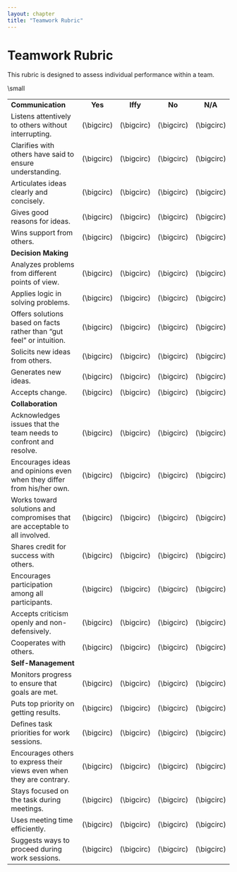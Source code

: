 ```yaml
---
layout: chapter
title: "Teamwork Rubric"
---
```

# Teamwork Rubric

This rubric is designed to assess individual performance within a
team.

\small

|                                                                             |              |              |              |              |
| :-------------------------------------------------------------------------- | :----------: | :----------: | :----------: | :----------: |
| **Communication**                                                           |   **Yes**    |   **Iffy**   |    **No**    |   **N/A**    |
| Listens attentively to others without interrupting.                         | \(\bigcirc\) | \(\bigcirc\) | \(\bigcirc\) | \(\bigcirc\) |
| Clarifies with others have said to ensure understanding.                    | \(\bigcirc\) | \(\bigcirc\) | \(\bigcirc\) | \(\bigcirc\) |
| Articulates ideas clearly and concisely.                                    | \(\bigcirc\) | \(\bigcirc\) | \(\bigcirc\) | \(\bigcirc\) |
| Gives good reasons for ideas.                                               | \(\bigcirc\) | \(\bigcirc\) | \(\bigcirc\) | \(\bigcirc\) |
| Wins support from others.                                                   | \(\bigcirc\) | \(\bigcirc\) | \(\bigcirc\) | \(\bigcirc\) |
| **Decision Making**                                                         |              |              |              |              |
| Analyzes problems from different points of view.                            | \(\bigcirc\) | \(\bigcirc\) | \(\bigcirc\) | \(\bigcirc\) |
| Applies logic in solving problems.                                          | \(\bigcirc\) | \(\bigcirc\) | \(\bigcirc\) | \(\bigcirc\) |
| Offers solutions based on facts rather than “gut feel” or intuition.        | \(\bigcirc\) | \(\bigcirc\) | \(\bigcirc\) | \(\bigcirc\) |
| Solicits new ideas from others.                                             | \(\bigcirc\) | \(\bigcirc\) | \(\bigcirc\) | \(\bigcirc\) |
| Generates new ideas.                                                        | \(\bigcirc\) | \(\bigcirc\) | \(\bigcirc\) | \(\bigcirc\) |
| Accepts change.                                                             | \(\bigcirc\) | \(\bigcirc\) | \(\bigcirc\) | \(\bigcirc\) |
| **Collaboration**                                                           |              |              |              |              |
| Acknowledges issues that the team needs to confront and resolve.            | \(\bigcirc\) | \(\bigcirc\) | \(\bigcirc\) | \(\bigcirc\) |
| Encourages ideas and opinions even when they differ from his/her own.       | \(\bigcirc\) | \(\bigcirc\) | \(\bigcirc\) | \(\bigcirc\) |
| Works toward solutions and compromises that are acceptable to all involved. | \(\bigcirc\) | \(\bigcirc\) | \(\bigcirc\) | \(\bigcirc\) |
| Shares credit for success with others.                                      | \(\bigcirc\) | \(\bigcirc\) | \(\bigcirc\) | \(\bigcirc\) |
| Encourages participation among all participants.                            | \(\bigcirc\) | \(\bigcirc\) | \(\bigcirc\) | \(\bigcirc\) |
| Accepts criticism openly and non-defensively.                               | \(\bigcirc\) | \(\bigcirc\) | \(\bigcirc\) | \(\bigcirc\) |
| Cooperates with others.                                                     | \(\bigcirc\) | \(\bigcirc\) | \(\bigcirc\) | \(\bigcirc\) |
| **Self-Management**                                                         |              |              |              |              |
| Monitors progress to ensure that goals are met.                             | \(\bigcirc\) | \(\bigcirc\) | \(\bigcirc\) | \(\bigcirc\) |
| Puts top priority on getting results.                                       | \(\bigcirc\) | \(\bigcirc\) | \(\bigcirc\) | \(\bigcirc\) |
| Defines task priorities for work sessions.                                  | \(\bigcirc\) | \(\bigcirc\) | \(\bigcirc\) | \(\bigcirc\) |
| Encourages others to express their views even when they are contrary.       | \(\bigcirc\) | \(\bigcirc\) | \(\bigcirc\) | \(\bigcirc\) |
| Stays focused on the task during meetings.                                  | \(\bigcirc\) | \(\bigcirc\) | \(\bigcirc\) | \(\bigcirc\) |
| Uses meeting time efficiently.                                              | \(\bigcirc\) | \(\bigcirc\) | \(\bigcirc\) | \(\bigcirc\) |
| Suggests ways to proceed during work sessions.                              | \(\bigcirc\) | \(\bigcirc\) | \(\bigcirc\) | \(\bigcirc\) |
